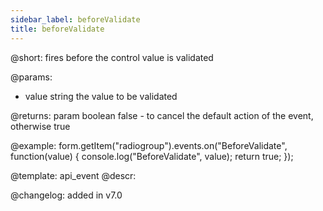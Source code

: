 ```yaml
---
sidebar_label: beforeValidate
title: beforeValidate
---          
```


@short: fires before the control value is validated
 

@params:
- value       string  the value to be validated

@returns:
param   boolean     false - to cancel the default action of the event, otherwise true

@example:
form.getItem("radiogroup").events.on("BeforeValidate", function(value) {
    console.log("BeforeValidate", value);
    return true;
});


@template: api_event
@descr:


@changelog: added in v7.0
